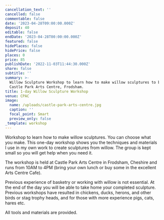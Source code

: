 ```yaml
---
cancellation_text: ''
cancelled: false
commentable: false
date: '2023-04-28T09:00:00.000Z'
deposit: 40
editable: false
endDate: '2023-04-28T00:00:00.000Z'
featured: false
hidePlaces: false
hidePrice: false
places: 0
price: 85
publishDate: '2022-11-03T11:44:30.000Z'
share: false
subtitle: ''
summary: >-
  Willow Sculpture Workshop to learn how to make willow sculptures to be held at
  Castle Park Arts Centre, Frodsham.
title: 1-day Willow Sculpture Workshop
venue: CPAC
image:
  name: /uploads/castle-park-arts-centre.jpg
  caption: ''
  focal_point: Smart
  preview_only: false
_template: workshop
---
```


Workshop to learn how to make willow sculptures. You can choose what you make. This one-day workshop shows you the techniques and materials I use in my own work to create sculptures from willow. The group is kept small so you will get help when you need it.

The workshop is held at Castle Park Arts Centre in Frodsham, Cheshire and runs from 10AM to 4PM (bring your own lunch or buy some in the excellent Arts Centre Cafe).

Previous experience of basketry or working with willow is not essential. At the end of the day you will be able to take home your completed sculpture. Previous workshops have resulted in chickens, ducks, herons, and other birds or stag trophy heads, and for those with more experience pigs, cats, hares etc.

All tools and materials are provided.
